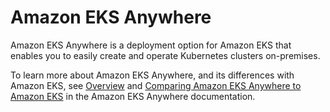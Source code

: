 # Amazon EKS Anywhere<a name="eks-anywhere"></a>

Amazon EKS Anywhere is a deployment option for Amazon EKS that enables you to easily create and operate Kubernetes clusters on\-premises\.

To learn more about Amazon EKS Anywhere, and its differences with Amazon EKS, see [Overview](https://anywhere.eks.amazonaws.com/docs/overview) and [Comparing Amazon EKS Anywhere to Amazon EKS](https://anywhere.eks.amazonaws.com/docs/concepts/eksafeatures/#comparing-amazon-eks-anywhere-to-amazon-eks) in the Amazon EKS Anywhere documentation\.